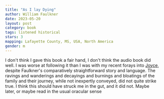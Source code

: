 ```yaml
---
title: "As I lay Dying"
author: William Faulkner
date: 2023-05-20
layout: post
category: book
tags: listened historical
stars: 3
mapping: Lafayette County, MS, USA, North America
gender: m
---
```


I don't think I gave this book a fair hand, I don't think the audio book did well. I was worse at following it than I was with my recent forays into [Joyce](/author/James-Joyce), despite Faulkner's comparatively straightforward story and language. The ravings and wanderings and decayings and burnings and bloatings of the family and their journey, while not inexpertly conveyed, did not quite strike true. I think this should have struck me in the gut, and it did not. Maybe later, or maybe read in the usual oracular sense
